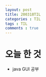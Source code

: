 ```yaml
---
layout: post
title: 200318TIL
categories : TIL
tags : TIL
comments : true
---
```


# 오늘 한 것
- java GUI 공부
